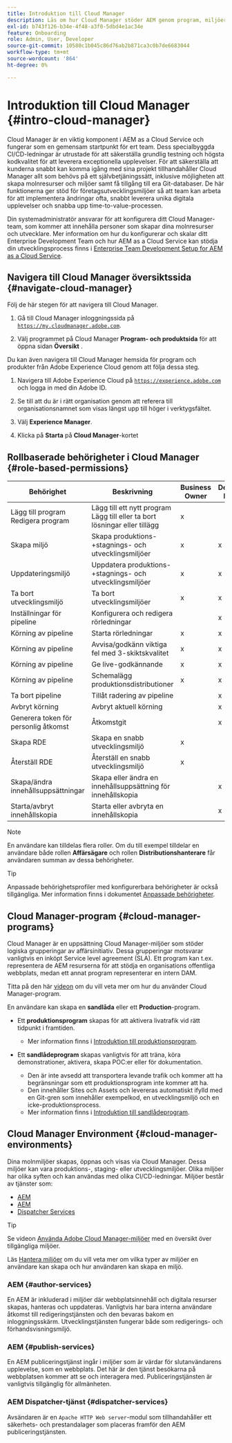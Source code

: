 ```yaml
---
title: Introduktion till Cloud Manager
description: Läs om hur Cloud Manager stöder AEM genom program, miljöer och rörledningar.
exl-id: b743f126-b34e-4f48-a3f0-5dbd4e1ac34e
feature: Onboarding
role: Admin, User, Developer
source-git-commit: 10580c1b045c86d76ab2b871ca3c0b7de6683044
workflow-type: tm+mt
source-wordcount: '864'
ht-degree: 0%

---
```



# Introduktion till Cloud Manager {#intro-cloud-manager}

Cloud Manager är en viktig komponent i AEM as a Cloud Service och fungerar som en gemensam startpunkt för ert team. Dess specialbyggda CI/CD-ledningar är utrustade för att säkerställa grundlig testning och högsta kodkvalitet för att leverera exceptionella upplevelser. För att säkerställa att kunderna snabbt kan komma igång med sina projekt tillhandahåller Cloud Manager allt som behövs på ett självbetjäningssätt, inklusive möjligheten att skapa molnresurser och miljöer samt få tillgång till era Git-databaser. De här funktionerna ger stöd för företagsutvecklingsmiljöer så att team kan arbeta för att implementera ändringar ofta, snabbt leverera unika digitala upplevelser och snabba upp time-to-value-processen.

Din systemadministratör ansvarar för att konfigurera ditt Cloud Manager-team, som kommer att innehålla personer som skapar dina molnresurser och utvecklare. Mer information om hur du konfigurerar och skalar ditt Enterprise Development Team och hur AEM as a Cloud Service kan stödja din utvecklingsprocess finns i [Enterprise Team Development Setup for AEM as a Cloud Service](/help/implementing/cloud-manager/managing-code/enterprise-team-dev-setup.md).

## Navigera till Cloud Manager översiktssida {#navigate-cloud-manager}

Följ de här stegen för att navigera till Cloud Manager.

1. Gå till Cloud Manager inloggningssida på [`https://my.cloudmanager.adobe.com`](https://my.cloudmanager.adobe.com/).

1. Välj programmet på Cloud Manager **Program- och produktsida** för att öppna sidan **Översikt** .

Du kan även navigera till Cloud Manager hemsida för program och produkter från Adobe Experience Cloud genom att följa dessa steg.

1. Navigera till Adobe Experience Cloud på [`https://experience.adobe.com`](https://experience.adobe.com) och logga in med din Adobe ID.

1. Se till att du är i rätt organisation genom att referera till organisationsnamnet som visas längst upp till höger i verktygsfältet.

1. Välj **Experience Manager**.

1. Klicka på **Starta** på **Cloud Manager**-kortet

## Rollbaserade behörigheter i Cloud Manager {#role-based-permissions}

| Behörighet | Beskrivning | Business Owner | Deployment Manager | Program Manager | Developer |
|--- |--- |--- |--- |--- |--- |
| Lägg till program<br>Redigera program | Lägg till ett nytt program<br>Lägg till eller ta bort lösningar eller tillägg | x |  |  |  |
| Skapa miljö | Skapa produktions-+stagnings- och utvecklingsmiljöer | x | x |  |  |
| Uppdateringsmiljö | Uppdatera produktions-+stagnings- och utvecklingsmiljöer | x | x |  |  |
| Ta bort utvecklingsmiljö | Ta bort utvecklingsmiljöer | x | x |  |  |
| Inställningar för pipeline | Konfigurera och redigera rörledningar |  | x |  |  |
| Körning av pipeline | Starta rörledningar | x | x |  |  |
| Körning av pipeline | Avvisa/godkänn viktiga fel med 3-skiktskvalitet | x | x | x |  |
| Körning av pipeline | Ge live-godkännande | x | x | x |  |
| Körning av pipeline | Schemalägg produktionsdistributioner | x | x | x |  |
| Ta bort pipeline | Tillåt radering av pipeline |  | x |  |  |
| Avbryt körning | Avbryt aktuell körning |  | x |  |  |
| Generera token för personlig åtkomst | Åtkomstgit |  | x |  | x |
| Skapa RDE | Skapa en snabb utvecklingsmiljö | x |  |  | x |
| Återställ RDE | Återställ en snabb utvecklingsmiljö | x |  |  | x |
| Skapa/ändra innehållsuppsättningar | Skapa eller ändra en innehållsuppsättning för innehållskopia |  | x |  |  |
| Starta/avbryt innehållskopia | Starta eller avbryta en innehållskopia |  | x |  |  |

>[!NOTE]
>
>En användare kan tilldelas flera roller. Om du till exempel tilldelar en användare både rollen **Affärsägare** och rollen **Distributionshanterare** får användaren summan av dessa behörigheter.

>[!TIP]
>
>Anpassade behörighetsprofiler med konfigurerbara behörigheter är också tillgängliga. Mer information finns i dokumentet [Anpassade behörigheter](/help/implementing/cloud-manager/custom-permissions.md).

## Cloud Manager-program {#cloud-manager-programs}

Cloud Manager är en uppsättning Cloud Manager-miljöer som stöder logiska grupperingar av affärsinitiativ. Dessa grupperingar motsvarar vanligtvis en inköpt Service level agreement (SLA). Ett program kan t.ex. representera de AEM resurserna för att stödja en organisations offentliga webbplats, medan ett annat program representerar en intern DAM.


Titta på den här [videon](https://experienceleague.adobe.com/docs/experience-manager-learn/cloud-service/cloud-manager/programs.html) om du vill veta mer om hur du använder Cloud Manager-program.

En användare kan skapa en **sandlåda** eller ett **Production**-program.

* Ett **produktionsprogram** skapas för att aktivera livatrafik vid rätt tidpunkt i framtiden.
   * Mer information finns i [Introduktion till produktionsprogram](/help/implementing/cloud-manager/getting-access-to-aem-in-cloud/introduction-production-programs.md).

* Ett **sandlådeprogram** skapas vanligtvis för att träna, köra demonstrationer, aktivera, skapa POC:er eller för dokumentation.
   * Den är inte avsedd att transportera levande trafik och kommer att ha begränsningar som ett produktionsprogram inte kommer att ha.
   * Den innehåller Sites och Assets och levereras automatiskt ifylld med en Git-gren som innehåller exempelkod, en utvecklingsmiljö och en icke-produktionsprocess.
   * Mer information finns i [Introduktion till sandlådeprogram](/help/implementing/cloud-manager/getting-access-to-aem-in-cloud/introduction-sandbox-programs.md).

## Cloud Manager Environment {#cloud-manager-environments}

Dina molnmiljöer skapas, öppnas och visas via Cloud Manager. Dessa miljöer kan vara produktions-, staging- eller utvecklingsmiljöer. Olika miljöer har olika syften och kan användas med olika CI/CD-ledningar. Miljöer består av tjänster som:

* [AEM](#author-services)
* [AEM](#publish-services)
* [Dispatcher Services](#dispatcher-services)

>[!TIP]
>
> Se videon [Använda Adobe Cloud Manager-miljöer](https://experienceleague.adobe.com/docs/experience-manager-learn/cloud-service/cloud-manager/environments.html) med en översikt över tillgängliga miljöer.
>
>Läs [Hantera miljöer](/help/implementing/cloud-manager/manage-environments.md) om du vill veta mer om vilka typer av miljöer en användare kan skapa och hur användaren kan skapa en miljö.

### AEM {#author-services}

En AEM är inkluderad i miljöer där webbplatsinnehåll och digitala resurser skapas, hanteras och uppdateras. Vanligtvis har bara interna användare åtkomst till redigeringstjänsten och den bevaras bakom en inloggningsskärm. Utvecklingstjänsten fungerar både som redigerings- och förhandsvisningsmiljö.

### AEM {#publish-services}

En AEM publiceringstjänst ingår i miljöer som är värdar för slutanvändarens upplevelse, som en webbplats. Det här är den tjänst besökarna på webbplatsen kommer att se och interagera med. Publiceringstjänsten är vanligtvis tillgänglig för allmänheten.

### AEM Dispatcher-tjänst {#dispatcher-services}

Avsändaren är en `Apache HTTP Web server`-modul som tillhandahåller ett säkerhets- och prestandalager som placeras framför den AEM publiceringstjänsten.

